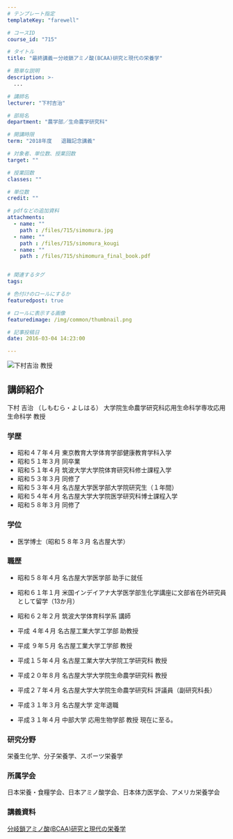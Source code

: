```yaml
---
# テンプレート指定
templateKey: "farewell"

# コースID
course_id: "715"

# タイトル
title: "最終講義ー分岐鎖アミノ酸(BCAA)研究と現代の栄養学"

# 簡単な説明
description: >-
  ...

# 講師名
lecturer: "下村吉治"

# 部局名
department: "農学部／生命農学研究科"

# 開講時限
term: "2018年度	退職記念講義"

# 対象者、単位数、授業回数
target: ""

# 授業回数
classes: ""

# 単位数
credit: ""

# pdfなどの追加資料
attachments: 
  - name: "" 
    path : /files/715/simomura.jpg
  - name: "" 
    path : /files/715/simomura_kougi
  - name: "" 
    path : /files/715/shimomura_final_book.pdf


# 関連するタグ
tags:

# 色付けのロールにするか
featuredpost: true

# ロールに表示する画像
featuredimage: /img/common/thumbnail.png

# 記事投稿日
date: 2016-03-04 14:23:00

---
```



![下村吉治 教授](/files/715/simomura.jpg) 
  
## 講師紹介  
下村 吉治 （しもむら・よしはる） 大学院生命農学研究科応用生命科学専攻応用生命科学 教授  
### 学歴  
  
* 昭和４７年４月 東京教育大学体育学部健康教育学科入学  
* 昭和５１年３月 同卒業  
* 昭和５１年４月 筑波大学大学院体育研究科修士課程入学  
* 昭和５３年３月 同修了  
* 昭和５３年４月 名古屋大学医学部大学院研究生（１年間）  
* 昭和５４年４月 名古屋大学大学院医学研究科博士課程入学  
* 昭和５８年３月 同修了  
### 学位  
  
* 医学博士（昭和５８年３月 名古屋大学）  
### 職歴  
  
* 昭和５８年４月 名古屋大学医学部 助手に就任  
* 昭和６１年１月 米国インデイアナ大学医学部生化学講座に文部省在外研究員として留学（13か月）  
* 昭和６２年２月 筑波大学体育科学系 講師  
  
* 平成 ４年４月 名古屋工業大学工学部 助教授  
  
* 平成 ９年５月 名古屋工業大学工学部 教授  
* 平成１５年４月 名古屋工業大学大学院工学研究科 教授  
* 平成２０年８月 名古屋大学大学院生命農学研究科 教授  
* 平成２７年４月 名古屋大学大学院生命農学研究科 評議員（副研究科長）  
* 平成３１年３月 名古屋大学 定年退職  
* 平成３１年４月 中部大学 応用生物学部 教授 現在に至る。  
### 研究分野  
栄養生化学、分子栄養学、スポーツ栄養学  
### 所属学会  
日本栄養・食糧学会、日本アミノ酸学会、日本体力医学会、アメリカ栄養学会
  
### 講義資料  

[分岐鎖アミノ酸(BCAA)研究と現代の栄養学](/files/715/shimomura_final_book.pdf) 
